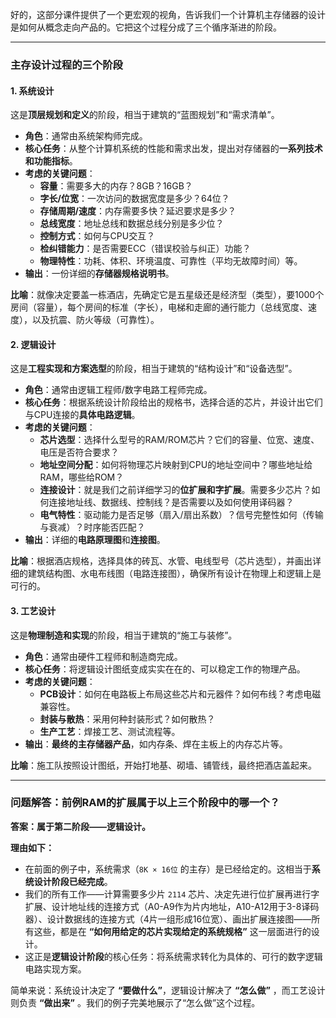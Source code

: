 好的，这部分课件提供了一个更宏观的视角，告诉我们一个计算机主存储器的设计是如何从概念走向产品的。它把这个过程分成了三个循序渐进的阶段。

---

### 主存设计过程的三个阶段

#### 1. 系统设计

这是**顶层规划和定义**的阶段，相当于建筑的“蓝图规划”和“需求清单”。

*   **角色**：通常由系统架构师完成。
*   **核心任务**：从整个计算机系统的性能和需求出发，提出对存储器的**一系列技术和功能指标**。
*   **考虑的关键问题**：
    *   **容量**：需要多大的内存？8GB？16GB？
    *   **字长/位宽**：一次访问的数据宽度是多少？64位？
    *   **存储周期/速度**：内存需要多快？延迟要求是多少？
    *   **总线宽度**：地址总线和数据总线分别是多少位？
    *   **控制方式**：如何与CPU交互？
    *   **检纠错能力**：是否需要ECC（错误校验与纠正）功能？
    *   **物理特性**：功耗、体积、环境温度、可靠性（平均无故障时间）等。
*   **输出**：一份详细的**存储器规格说明书**。

**比喻**：就像决定要盖一栋酒店，先确定它是五星级还是经济型（类型），要1000个房间（容量），每个房间的标准（字长），电梯和走廊的通行能力（总线宽度、速度），以及抗震、防火等级（可靠性）。

#### 2. 逻辑设计

这是**工程实现和方案选型**的阶段，相当于建筑的“结构设计”和“设备选型”。

*   **角色**：通常由逻辑工程师/数字电路工程师完成。
*   **核心任务**：根据系统设计阶段给出的规格书，选择合适的芯片，并设计出它们与CPU连接的**具体电路逻辑**。
*   **考虑的关键问题**：
    *   **芯片选型**：选择什么型号的RAM/ROM芯片？它们的容量、位宽、速度、电压是否符合要求？
    *   **地址空间分配**：如何将物理芯片映射到CPU的地址空间中？哪些地址给RAM，哪些给ROM？
    *   **连接设计**：就是我们之前详细学习的**位扩展和字扩展**。需要多少芯片？如何连接地址线、数据线、控制线？是否需要以及如何使用译码器？
    *   **电气特性**：驱动能力是否足够（扇入/扇出系数）？信号完整性如何（传输与衰减）？时序能否匹配？
*   **输出**：详细的**电路原理图**和**连接图**。

**比喻**：根据酒店规格，选择具体的砖瓦、水管、电线型号（芯片选型），并画出详细的建筑结构图、水电布线图（电路连接图），确保所有设计在物理上和逻辑上是可行的。

#### 3. 工艺设计

这是**物理制造和实现**的阶段，相当于建筑的“施工与装修”。

*   **角色**：通常由硬件工程师和制造商完成。
*   **核心任务**：将逻辑设计图纸变成实实在在的、可以稳定工作的物理产品。
*   **考虑的关键问题**：
    *   **PCB设计**：如何在电路板上布局这些芯片和元器件？如何布线？考虑电磁兼容性。
    *   **封装与散热**：采用何种封装形式？如何散热？
    *   **生产工艺**：焊接工艺、测试流程等。
*   **输出**：**最终的主存储器产品**，如内存条、焊在主板上的内存芯片等。

**比喻**：施工队按照设计图纸，开始打地基、砌墙、铺管线，最终把酒店盖起来。

---

### 问题解答：前例RAM的扩展属于以上三个阶段中的哪一个？

**答案：属于第二阶段——逻辑设计。**

**理由如下：**

*   在前面的例子中，系统需求（`8K × 16位` 的主存）是已经给定的。这相当于**系统设计阶段已经完成**。
*   我们的所有工作——计算需要多少片 `2114` 芯片、决定先进行位扩展再进行字扩展、设计地址线的连接方式（A0-A9作为片内地址，A10-A12用于3-8译码器）、设计数据线的连接方式（4片一组形成16位宽）、画出扩展连接图——所有这些，都是在 **“如何用给定的芯片实现给定的系统规格”** 这一层面进行的设计。
*   这正是**逻辑设计阶段**的核心任务：将系统需求转化为具体的、可行的数字逻辑电路实现方案。

简单来说：系统设计决定了 **“要做什么”**，逻辑设计解决了 **“怎么做”** ，而工艺设计则负责 **“做出来”** 。我们的例子完美地展示了“怎么做”这个过程。